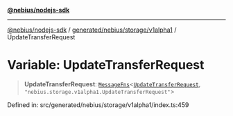 [**@nebius/nodejs-sdk**](../../../../../README.md)

***

[@nebius/nodejs-sdk](../../../../../README.md) / [generated/nebius/storage/v1alpha1](../README.md) / UpdateTransferRequest

# Variable: UpdateTransferRequest

> **UpdateTransferRequest**: [`MessageFns`](../../../../../runtime/protos/core/interfaces/MessageFns.md)\<[`UpdateTransferRequest`](../interfaces/UpdateTransferRequest.md), `"nebius.storage.v1alpha1.UpdateTransferRequest"`\>

Defined in: src/generated/nebius/storage/v1alpha1/index.ts:459
